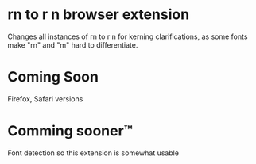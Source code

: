 # rn to r n browser extension
Changes all instances of rn to r n for kerning clarifications, as some fonts make "rn" and "m" hard to differentiate.

# Coming Soon
Firefox, Safari versions

# Comming sooner™
Font detection so this extension is somewhat usable
